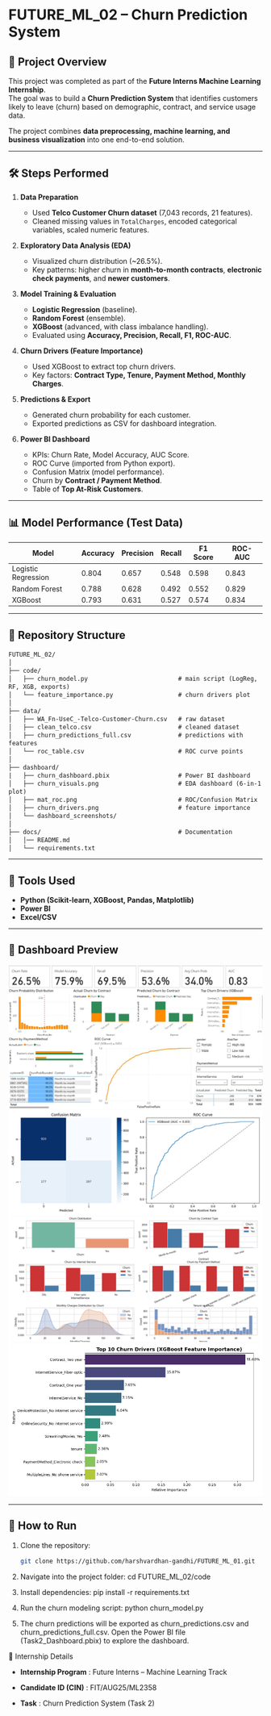 # FUTURE_ML_02 – Churn Prediction System  

## 📌 Project Overview  
This project was completed as part of the **Future Interns Machine Learning Internship**.  
The goal was to build a **Churn Prediction System** that identifies customers likely to leave (churn) based on demographic, contract, and service usage data.  

The project combines **data preprocessing, machine learning, and business visualization** into one end-to-end solution.  

---

## 🛠 Steps Performed  
1. **Data Preparation**  
   - Used **Telco Customer Churn dataset** (7,043 records, 21 features).  
   - Cleaned missing values in `TotalCharges`, encoded categorical variables, scaled numeric features.  

2. **Exploratory Data Analysis (EDA)**  
   - Visualized churn distribution (~26.5%).  
   - Key patterns: higher churn in **month-to-month contracts**, **electronic check payments**, and **newer customers**.  

3. **Model Training & Evaluation**  
   - **Logistic Regression** (baseline).  
   - **Random Forest** (ensemble).  
   - **XGBoost** (advanced, with class imbalance handling).  
   - Evaluated using **Accuracy, Precision, Recall, F1, ROC-AUC**.  

4. **Churn Drivers (Feature Importance)**  
   - Used XGBoost to extract top churn drivers.  
   - Key factors: **Contract Type, Tenure, Payment Method, Monthly Charges**.  

5. **Predictions & Export**  
   - Generated churn probability for each customer.  
   - Exported predictions as CSV for dashboard integration.  

6. **Power BI Dashboard**  
   - KPIs: Churn Rate, Model Accuracy, AUC Score.  
   - ROC Curve (imported from Python export).  
   - Confusion Matrix (model performance).  
   - Churn by **Contract / Payment Method**.  
   - Table of **Top At-Risk Customers**.  

---

## 📊 Model Performance (Test Data)
| Model               | Accuracy | Precision | Recall | F1 Score | ROC-AUC |
|----------------------|----------|-----------|--------|----------|---------|
| Logistic Regression | 0.804    | 0.657     | 0.548  | 0.598    | 0.843   |
| Random Forest       | 0.788    | 0.628     | 0.492  | 0.552    | 0.829   |
| XGBoost             | 0.793    | 0.631     | 0.527  | 0.574    | 0.834   |

---

## 📂 Repository Structure  
```text
FUTURE_ML_02/
│
├── code/
│   ├── churn_model.py                         # main script (LogReg, RF, XGB, exports)
│   └── feature_importance.py                  # churn drivers plot
│
├── data/
│   ├── WA_Fn-UseC_-Telco-Customer-Churn.csv   # raw dataset
│   ├── clean_telco.csv                        # cleaned dataset
│   ├── churn_predictions_full.csv             # predictions with features
│   └── roc_table.csv                          # ROC curve points
│
├── dashboard/  
|   ├── churn_dashboard.pbix                   # Power BI dashboard  
│   ├── churn_visuals.png                      # EDA dashboard (6-in-1 plot)
│   ├── mat_roc.png                            # ROC/Confusion Matrix
│   ├── churn_drivers.png                      # feature importance
│   └── dashboard_screenshots/ 
│ 
├── docs/                                      # Documentation
│   │── README.md
│   └── requirements.txt
```

---

## 🚀 Tools Used  
- **Python (Scikit-learn, XGBoost, Pandas, Matplotlib)**  
- **Power BI**  
- **Excel/CSV**  

---

## 📸 Dashboard Preview  
![Dashboard Screenshot 1](../dashboard/SS1.png)
![Dashboard Screenshot 2](../dashboard/mat_roc.png)
![Dashboard Screenshot 3](../dashboard/churn_visuals.png)
![Dashboard Screenshot 3](../dashboard/churn_drivers.png)

---

## 🚀 How to Run
1. Clone the repository:
   ```bash
   git clone https://github.com/harshvardhan-gandhi/FUTURE_ML_01.git
2. Navigate into the project folder:
   cd FUTURE_ML_02/code


3. Install dependencies:
   pip install -r requirements.txt


4. Run the churn modeling script:
   python churn_model.py


5. The churn predictions will be exported as churn_predictions.csv and churn_predictions_full.csv. Open the Power BI file     
   (Task2_Dashboard.pbix) to explore the dashboard.

📌 Internship Details

- **Internship Program** : Future Interns – Machine Learning Track

- **Candidate ID (CIN)** : FIT/AUG25/ML2358

- **Task** : Churn Prediction System (Task 2)